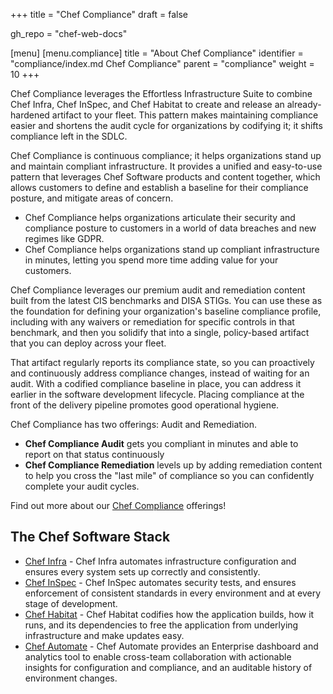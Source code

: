 +++
title = "Chef Compliance"
draft = false

gh_repo = "chef-web-docs"

[menu]
  [menu.compliance]
    title = "About Chef Compliance"
    identifier = "compliance/index.md Chef Compliance"
    parent = "compliance"
    weight = 10
+++

Chef Compliance leverages the Effortless Infrastructure Suite to combine Chef Infra, Chef InSpec, and Chef Habitat to create and release an already-hardened artifact to your fleet. This pattern makes maintaining compliance easier and shortens the audit cycle for organizations by codifying it; it shifts compliance left in the SDLC.

Chef Compliance is continuous compliance; it helps organizations stand up and maintain compliant infrastructure. It provides a unified and easy-to-use pattern that leverages Chef Software products and content together, which allows customers to define and establish a baseline for their compliance posture, and mitigate areas of concern.

* Chef Compliance helps organizations articulate their security and compliance posture to customers in a world of data breaches and new regimes like GDPR.
* Chef Compliance helps organizations stand up compliant infrastructure in minutes, letting you spend more time adding value for your customers.

Chef Compliance leverages our premium audit and remediation content built from the latest CIS benchmarks and DISA STIGs. You can use these as the foundation for defining your organization's baseline compliance profile, including with any waivers or remediation for specific controls in that benchmark, and then you solidify that into a single, policy-based artifact that you can deploy across your fleet.

That artifact regularly reports its compliance state, so you can proactively and continuously address compliance changes, instead of waiting for an audit. With a codified compliance baseline in place, you can address it earlier in the software development lifecycle. Placing compliance at the front of the delivery pipeline promotes good operational hygiene.

Chef Compliance has two offerings: Audit and Remediation.

* **Chef Compliance Audit** gets you compliant in minutes and able to report on that status continuously
* **Chef Compliance Remediation** levels up by adding remediation content to help you cross the "last mile" of compliance so you can confidently complete your audit cycles.

Find out more about our [Chef Compliance](https://www.chef.io/products/chef-compliance/) offerings!

## The Chef Software Stack

* [Chef Infra](https://github.com/chef/chef) - Chef Infra automates infrastructure configuration and ensures every system sets up correctly and consistently.
* [Chef InSpec](https://github.com/inspec/inspec) - Chef InSpec automates security tests, and ensures enforcement of consistent standards in every environment and at every stage of development.
* [Chef Habitat](https://github.com/habitat-sh/habitat) - Chef Habitat codifies how the application builds, how it runs, and its dependencies to free the application from underlying infrastructure and make updates easy.
* [Chef Automate](https://github.com/chef/automate) - Chef Automate provides an Enterprise dashboard and analytics tool to enable cross-team collaboration with actionable insights for configuration and compliance, and an auditable history of environment changes.
